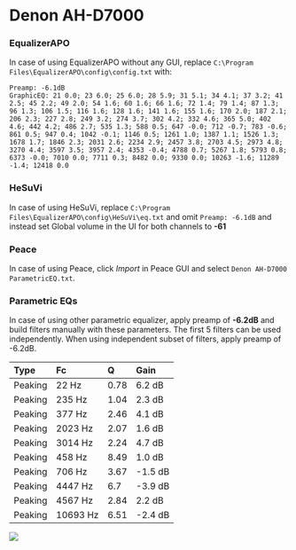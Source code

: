 # Denon AH-D7000

### EqualizerAPO
In case of using EqualizerAPO without any GUI, replace `C:\Program Files\EqualizerAPO\config\config.txt`
with:
```
Preamp: -6.1dB
GraphicEQ: 21 0.0; 23 6.0; 25 6.0; 28 5.9; 31 5.1; 34 4.1; 37 3.2; 41 2.5; 45 2.2; 49 2.0; 54 1.6; 60 1.6; 66 1.6; 72 1.4; 79 1.4; 87 1.3; 96 1.3; 106 1.5; 116 1.6; 128 1.6; 141 1.6; 155 1.6; 170 2.0; 187 2.1; 206 2.3; 227 2.8; 249 3.2; 274 3.7; 302 4.2; 332 4.6; 365 5.0; 402 4.6; 442 4.2; 486 2.7; 535 1.3; 588 0.5; 647 -0.0; 712 -0.7; 783 -0.6; 861 0.5; 947 0.4; 1042 -0.1; 1146 0.5; 1261 1.0; 1387 1.1; 1526 1.3; 1678 1.7; 1846 2.3; 2031 2.6; 2234 2.9; 2457 3.8; 2703 4.5; 2973 4.8; 3270 4.4; 3597 3.5; 3957 2.4; 4353 -0.4; 4788 0.7; 5267 1.8; 5793 0.8; 6373 -0.0; 7010 0.0; 7711 0.3; 8482 0.0; 9330 0.0; 10263 -1.6; 11289 -1.4; 12418 0.0
```

### HeSuVi
In case of using HeSuVi, replace `C:\Program Files\EqualizerAPO\config\HeSuVi\eq.txt` and omit `Preamp:
-6.1dB` and instead set Global volume in the UI for both channels to **-61**

### Peace
In case of using Peace, click *Import* in Peace GUI and select `Denon AH-D7000 ParametricEQ.txt`.

### Parametric EQs
In case of using other parametric equalizer, apply preamp of **-6.2dB** and build filters manually
with these parameters. The first 5 filters can be used independently.
When using independent subset of filters, apply preamp of -6.2dB.

| Type    | Fc       |    Q | Gain    |
|:--------|:---------|:-----|:--------|
| Peaking | 22 Hz    | 0.78 | 6.2 dB  |
| Peaking | 235 Hz   | 1.04 | 2.3 dB  |
| Peaking | 377 Hz   | 2.46 | 4.1 dB  |
| Peaking | 2023 Hz  | 2.07 | 1.6 dB  |
| Peaking | 3014 Hz  | 2.24 | 4.7 dB  |
| Peaking | 458 Hz   | 8.49 | 1.0 dB  |
| Peaking | 706 Hz   | 3.67 | -1.5 dB |
| Peaking | 4447 Hz  | 6.7  | -3.9 dB |
| Peaking | 4567 Hz  | 2.84 | 2.2 dB  |
| Peaking | 10693 Hz | 6.51 | -2.4 dB |

![](https://raw.githubusercontent.com/jaakkopasanen/AutoEq/master/results/innerfidelity/sbaf-serious/Denon%20AH-D7000/Denon%20AH-D7000.png)